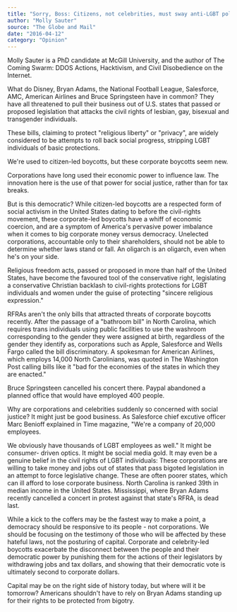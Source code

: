 ```yaml
---
title: "Sorry, Boss: Citizens, not celebrities, must sway anti-LGBT policies"
author: "Molly Sauter"
source: "The Globe and Mail"
date: "2016-04-12"
category: "Opinion"
---
```


Molly Sauter is a PhD candidate at McGill University, and the author of The Coming Swarm: DDOS Actions, Hacktivism, and Civil Disobedience on the Internet.

What do Disney, Bryan Adams, the National Football League, Salesforce, AMC, American Airlines and Bruce Springsteen have in common? They have all threatened to pull their business out of U.S. states that passed or proposed legislation that attacks the civil rights of lesbian, gay, bisexual and transgender individuals.

These bills, claiming to protect "religious liberty" or "privacy", are widely considered to be attempts to roll back social progress, stripping LGBT individuals of basic protections.

We're used to citizen-led boycotts, but these corporate boycotts seem new.

Corporations have long used their economic power to influence law. The innovation here is the use of that power for social justice, rather than for tax breaks.

But is this democratic? While citizen-led boycotts are a respected form of social activism in the United States dating to before the civil-rights movement, these corporate-led boycotts have a whiff of economic coercion, and are a symptom of America's pervasive power imbalance when it comes to big corporate money versus democracy. Unelected corporations, accountable only to their shareholders, should not be able to determine whether laws stand or fall. An oligarch is an oligarch, even when he's on your side.

Religious freedom acts, passed or proposed in more than half of the United States, have become the favoured tool of the conservative right, legislating a conservative Christian backlash to civil-rights protections for LGBT individuals and women under the guise of protecting "sincere religious expression."

RFRAs aren't the only bills that attracted threats of corporate boycotts recently. After the passage of a "bathroom bill" in North Carolina, which requires trans individuals using public facilities to use the washroom corresponding to the gender they were assigned at birth, regardless of the gender they identify as, corporations such as Apple, Salesforce and Wells Fargo called the bill discriminatory. A spokesman for American Airlines, which employs 14,000 North Carolinians, was quoted in The Washington Post calling bills like it "bad for the economies of the states in which they are enacted."

Bruce Springsteen cancelled his concert there. Paypal abandoned a planned office that would have employed 400 people.

Why are corporations and celebrities suddenly so concerned with social justice? It might just be good business. As Salesforce chief excutive officer Marc Benioff explained in Time magazine, "We're a company of 20,000 employees.

We obviously have thousands of LGBT employees as well." It might be consumer- driven optics. It might be social media gold. It may even be a genuine belief in the civil rights of LGBT individuals: These corporations are willing to take money and jobs out of states that pass bigoted legislation in an attempt to force legislative change. These are often poorer states, which can ill afford to lose corporate business. North Carolina is ranked 39th in median income in the United States. Mississippi, where Bryan Adams recently cancelled a concert in protest against that state's RFRA, is dead last.

While a kick to the coffers may be the fastest way to make a point, a democracy should be responsive to its people - not corporations. We should be focusing on the testimony of those who will be affected by these hateful laws, not the posturing of capital. Corporate and celebrity-led boycotts exacerbate the disconnect between the people and their democratic power by punishing them for the actions of their legislators by withdrawing jobs and tax dollars, and showing that their democratic vote is ultimately second to corporate dollars.

Capital may be on the right side of history today, but where will it be tomorrow? Americans shouldn't have to rely on Bryan Adams standing up for their rights to be protected from bigotry.